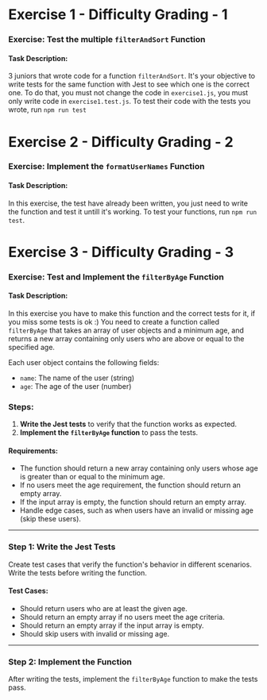 # Exercise 1 - Difficulty Grading - 1
### **Exercise: Test the multiple `filterAndSort` Function**

#### **Task Description:**
3 juniors that wrote code for a function `filterAndSort`. It's your objective to write tests for the same function with Jest to see which one is the correct one.
To do that, you must not change the code in `exercise1.js`, you must only write code in `exercise1.test.js`.
To test their code with the tests you wrote, run `npm run test`


# Exercise 2 - Difficulty Grading - 2
### **Exercise: Implement the `formatUserNames` Function**

#### **Task Description:**
In this exercise, the test have already been written, you just need to write the function and test it untill it's working.
To test your functions, run `npm run test`.

# Exercise 3 - Difficulty Grading - 3
### **Exercise: Test and Implement the `filterByAge` Function**

#### **Task Description:**
In this exercise you have to make this function and the correct tests for it, if you miss some tests is ok :)
You need to create a function called `filterByAge` that takes an array of user objects and a minimum age, and returns a new array containing only users who are above or equal to the specified age.

Each user object contains the following fields:
- `name`: The name of the user (string)
- `age`: The age of the user (number)

### **Steps:**

1. **Write the Jest tests** to verify that the function works as expected.
2. **Implement the `filterByAge` function** to pass the tests.

#### **Requirements:**
- The function should return a new array containing only users whose age is greater than or equal to the minimum age.
- If no users meet the age requirement, the function should return an empty array.
- If the input array is empty, the function should return an empty array.
- Handle edge cases, such as when users have an invalid or missing age (skip these users).

---

### **Step 1: Write the Jest Tests**

Create test cases that verify the function's behavior in different scenarios. Write the tests before writing the function.

#### Test Cases:
- Should return users who are at least the given age.
- Should return an empty array if no users meet the age criteria.
- Should return an empty array if the input array is empty.
- Should skip users with invalid or missing age.

---

### **Step 2: Implement the Function**

After writing the tests, implement the `filterByAge` function to make the tests pass.
